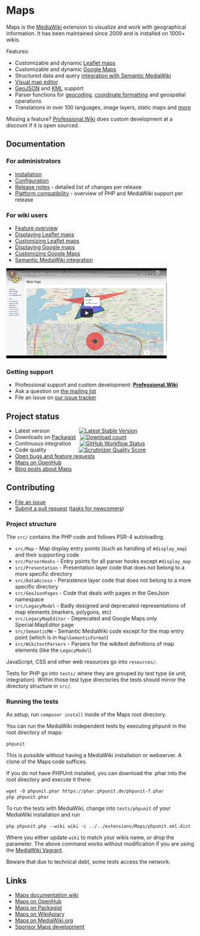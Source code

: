 # Maps

Maps is the [MediaWiki](https://www.mediawiki.org) extension to visualize and work with geographical
information. It has been maintained since 2009 and is installed on 1000+ wikis.

Features:

* Customizable and dynamic [Leaflet maps]
* Customizable and dynamic [Google Maps]
* Structured data and query [integration with Semantic MediaWiki]
* [Visual map editor]
* [GeoJSON] and [KML] support
* Parser functions for [geocoding], [coordinate formatting] and geospatial operations
* Translations in over 100 languages, image layers, static maps and [more]

Missing a feature? [Professional.Wiki](https://professional.wiki/) does custom development at a discount if it is open sourced.

## Documentation

### For administrators

* [Installation](https://maps.extension.wiki/wiki/Installation)
* [Configuration](https://maps.extension.wiki/wiki/Configuration)
* [Release notes](RELEASE-NOTES.md) - detailed list of changes per release
* [Platform compatibility](INSTALL.md#platform-compatibility-and-release-status) - overview of PHP and MediaWiki support per release

### For wiki users

* [Feature overview](https://maps.extension.wiki)
* [Displaying Leaflet maps](https://maps.extension.wiki/wiki/Displaying_Leaflet_maps)
* [Customizing Leaflet maps](https://maps.extension.wiki/wiki/Customizing_Leaflet_maps)
* [Displaying Google maps](https://maps.extension.wiki/wiki/Displaying_Google_maps)
* [Customizing Google Maps](https://maps.extension.wiki/wiki/Customizing_Google_Maps)
* [Semantic MediaWiki integration](https://maps.extension.wiki/wiki/Semantic_MediaWiki)

<a href="https://www.youtube.com/watch?v=TictndP793M"><img src=".github/youtube.jpg" width="430px" title="Play video" /></a>

### Getting support

* Professional support and custom development: **[Professional.Wiki](https://professional.wiki/)**
* Ask a question on [the mailing list](https://www.semantic-mediawiki.org/wiki/Mailing_list)
* File an issue on [our issue tracker](https://github.com/JeroenDeDauw/Maps/issues)

## Project status



* Latest version &nbsp;&nbsp;&nbsp;&nbsp;&nbsp;&nbsp;&nbsp;&nbsp;&nbsp;&nbsp;&nbsp;&nbsp;&nbsp;&nbsp;&nbsp;&nbsp;&nbsp;&nbsp; [![Latest Stable Version](https://poser.pugx.org/mediawiki/maps/version.png)](https://packagist.org/packages/mediawiki/maps)
* Downloads on [Packagist](https://packagist.org/packages/mediawiki/maps)&nbsp;&nbsp; [![Download count](https://poser.pugx.org/mediawiki/maps/d/total.png)](https://packagist.org/packages/mediawiki/maps)
* Continuous integration &nbsp;&nbsp;&nbsp;&nbsp; [![GitHub Workflow Status](https://img.shields.io/github/workflow/status/JeroenDeDauw/Maps/CI)](https://github.com/JeroenDeDauw/Maps/actions?query=workflow%3ACI)
* Code quality &nbsp;&nbsp;&nbsp;&nbsp;&nbsp;&nbsp;&nbsp;&nbsp;&nbsp;&nbsp;&nbsp;&nbsp;&nbsp;&nbsp;&nbsp;&nbsp;&nbsp;&nbsp;&nbsp;&nbsp; [![Scrutinizer Quality Score](https://scrutinizer-ci.com/g/JeroenDeDauw/Maps/badges/quality-score.png?s=3881a27e63cb64e7511d766bfec2e2db5d39bec3)](https://scrutinizer-ci.com/g/JeroenDeDauw/Maps/)
* [Open bugs and feature requests](https://github.com/JeroenDeDauw/Maps/issues)
* [Maps on OpenHub](https://www.openhub.net/p/maps/)
* [Blog posts about Maps](https://www.entropywins.wtf/blog/tag/maps/)

## Contributing

* [File an issue](https://github.com/JeroenDeDauw/Maps/issues)
* [Submit a pull request](https://github.com/JeroenDeDauw/Maps/pulls) ([tasks for newcomers](https://github.com/JeroenDeDauw/Maps/issues?q=is%3Aissue+is%3Aopen+label%3Anewcomer))

### Project structure

The `src/` contains the PHP code and follows PSR-4 autoloading.

* `src/Map` - Map display entry points (such as handling of `#display_map`) and their supporting code
* `src/ParserHooks` - Entry points for all parser hooks except `#display_map`
* `src/Presentation` - Presentation layer code that does not belong to a more specific directory
* `src/DataAccess` - Persistence layer code that does not belong to a more specific directory
* `src/GeoJsonPages` - Code that deals with pages in the GeoJson namespace
* `src/LegacyModel` - Badly designed and deprecated representations of map elements (markers, polygons, etc)
* `src/LegacyMapEditor` - Deprecated and Google Maps only Special:MapEditor page
* `src/SemanticMW` - Semantic MediaWiki code except for the map entry point (which is in `Map\SemanticFormat`)
* `src/WikitextParsers` - Parsers for the wikitext definitions of map elements (like the `LegacyModel`)

JavaScript, CSS and other web resources go into `resources/`.

Tests for PHP go into `tests/` where they are grouped by test type (ie unit, integration). Within those test type
directories the tests should mirror the directory structure in `src/`.

### Running the tests

As setup, run `composer install` inside of the Maps root directory.

You can run the MediaWiki independent tests by executing phpunit in the root directory of maps:

    phpunit

This is possible without having a MediaWiki installation or webserver. A clone of the Maps code suffices.

If you do not have PHPUnit installed, you can download the .phar into the root directory and execute it there:

	wget -O phpunit.phar https://phar.phpunit.de/phpunit-7.phar
	php phpunit.phar

To run the tests with MediaWiki, change into `tests/phpunit` of your MediaWiki installation and run

    php phpunit.php --wiki wiki -c ../../extensions/Maps/phpunit.xml.dist
    
Where you either update `wiki` to match your wikis name, or drop the parameter. The above command
works without modification if you are using the [MediaWiki Vagrant](https://www.mediawiki.org/wiki/MediaWiki-Vagrant).

Beware that due to technical debt, some tests access the network.

## Links

* [Maps documentation wiki](https://maps.extension.wiki)
* [Maps on OpenHub](https://www.openhub.net/p/maps/)
* [Maps on Packagist](https://packagist.org/packages/mediawiki/maps)
* [Maps on WikiApiary](https://wikiapiary.com/wiki/Extension:Maps)
* [Maps on MediaWiki.org](https://www.mediawiki.org/wiki/Extension:Maps)
* [Sponsor Maps development](https://github.com/sponsors/JeroenDeDauw)

[Leaflet maps]: https://maps.extension.wiki/wiki/Displaying_Leaflet_maps
[Google Maps]: https://maps.extension.wiki/wiki/Displaying_Google_Maps
[integration with Semantic MediaWiki]: https://maps.extension.wiki/wiki/Semantic_MediaWiki
[Visual map editor]: https://maps.extension.wiki/wiki/Visual_editing
[GeoJSON]: https://maps.extension.wiki/wiki/GeoJSON
[KML]: https://maps.extension.wiki/wiki/KML
[geocoding]: https://maps.extension.wiki/wiki/Geocoding
[coordinate formatting]: https://maps.extension.wiki/wiki/Coordinates_function
[more]: https://maps.extension.wiki/wiki/Maps_for_MediaWiki
